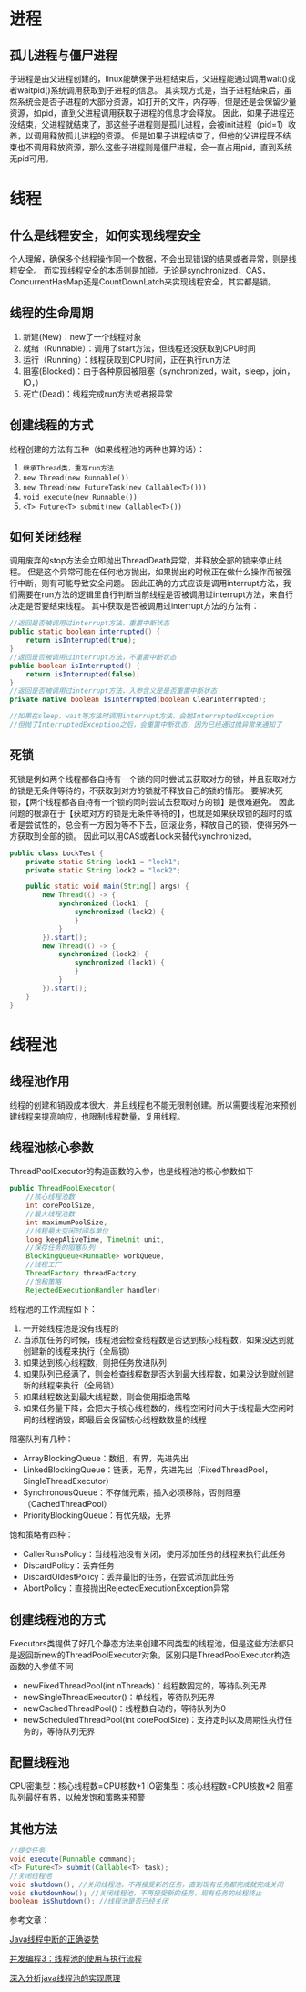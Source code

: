 # 进程

## 孤儿进程与僵尸进程
子进程是由父进程创建的，linux能确保子进程结束后，父进程能通过调用wait()或者waitpid()系统调用获取到子进程的信息。
其实现方式是，当子进程结束后，虽然系统会是否子进程的大部分资源，如打开的文件，内存等，但是还是会保留少量资源，如pid，直到父进程调用获取子进程的信息才会释放。
因此，如果子进程还没结束，父进程就结束了，那这些子进程则是孤儿进程，会被init进程（pid=1）收养，以调用释放孤儿进程的资源。
但是如果子进程结束了，但他的父进程既不结束也不调用释放资源，那么这些子进程则是僵尸进程，会一直占用pid，直到系统无pid可用。

# 线程

## 什么是线程安全，如何实现线程安全
个人理解，确保多个线程操作同一个数据，不会出现错误的结果或者异常，则是线程安全。
而实现线程安全的本质则是加锁。无论是synchronized，CAS，ConcurrentHasMap还是CountDownLatch来实现线程安全，其实都是锁。

## 线程的生命周期
1. 新建(New)：new了一个线程对象
2. 就绪（Runnable）：调用了start方法，但线程还没获取到CPU时间
3. 运行（Running）：线程获取到CPU时间，正在执行run方法
4. 阻塞(Blocked)：由于各种原因被阻塞（synchronized，wait，sleep，join，IO，）
5. 死亡(Dead)：线程完成run方法或者报异常

## 创建线程的方式
线程创建的方法有五种（如果线程池的两种也算的话）：
1. `继承Thread类，重写run方法`
2. `new Thread(new Runnable())`
3. `new Thread(new FutureTask(new Callable<T>()))`
4. `void execute(new Runnable())`
5. `<T> Future<T> submit(new Callable<T>())`

## 如何关闭线程
调用废弃的stop方法会立即抛出ThreadDeath异常，并释放全部的锁来停止线程。
但是这个异常可能在任何地方抛出，如果抛出的时候正在做什么操作而被强行中断，则有可能导致安全问题。
因此正确的方式应该是调用interrupt方法，我们需要在run方法的逻辑里自行判断当前线程是否被调用过interrupt方法，来自行决定是否要结束线程。
其中获取是否被调用过interrupt方法的方法有：
```java
//返回是否被调用过interrupt方法，重置中断状态
public static boolean interrupted() {
	return isInterrupted(true);
}
//返回是否被调用过interrupt方法，不重置中断状态
public boolean isInterrupted() {
	return isInterrupted(false);
}
//返回是否被调用过interrupt方法，入参含义是是否重置中断状态
private native boolean isInterrupted(boolean ClearInterrupted);

//如果在sleep，wait等方法时调用interrupt方法，会抛InterruptedException
//但抛了InterruptedException之后，会重置中断状态，因为已经通过抛异常来通知了
```

## 死锁
死锁是例如两个线程都各自持有一个锁的同时尝试去获取对方的锁，并且获取对方的锁是无条件等待的，不获取到对方的锁就不释放自己的锁的情形。
要解决死锁，【两个线程都各自持有一个锁的同时尝试去获取对方的锁】是很难避免。
因此问题的根源在于【获取对方的锁是无条件等待的】，也就是如果获取锁的超时的或者是尝试性的，总会有一方因为等不下去，回滚业务，释放自己的锁，使得另外一方获取到全部的锁。
因此可以用CAS或者Lock来替代synchronized。
```java
public class LockTest {
	private static String lock1 = "lock1";
	private static String lock2 = "lock2";

	public static void main(String[] args) {
		new Thread(() -> {
			synchronized (lock1) {
				synchronized (lock2) {
				}
			}
		}).start();
		new Thread(() -> {
			synchronized (lock2) {
				synchronized (lock1) {
				}
			}
		}).start();
	}
}
```

# 线程池

## 线程池作用
线程的创建和销毁成本很大，并且线程也不能无限制创建。所以需要线程池来预创建线程来提高响应，也限制线程数量，复用线程。

## 线程池核心参数
ThreadPoolExecutor的构造函数的入参，也是线程池的核心参数如下
```java
public ThreadPoolExecutor(
    //核心线程池数
    int corePoolSize,
    //最大线程池数
    int maximumPoolSize,
    //线程最大空闲时间与单位
    long keepAliveTime, TimeUnit unit,
    //保存任务的阻塞队列
    BlockingQueue<Runnable> workQueue,
    //线程工厂
    ThreadFactory threadFactory,
    //饱和策略
    RejectedExecutionHandler handler)
```

线程池的工作流程如下：
1. 一开始线程池是没有线程的
2. 当添加任务的时候，线程池会检查线程数是否达到核心线程数，如果没达到就创建新的线程来执行（全局锁）
3. 如果达到核心线程数，则把任务放进队列
4. 如果队列已经满了，则会检查线程数是否达到最大线程数，如果没达到就创建新的线程来执行（全局锁）
5. 如果线程数达到最大线程数，则会使用拒绝策略
6. 如果任务量下降，会把大于核心线程数的，线程空闲时间大于线程最大空闲时间的线程销毁，即最后会保留核心线程数数量的线程

阻塞队列有几种：
+ ArrayBlockingQueue：数组，有界，先进先出
+ LinkedBlockingQueue：链表，无界，先进先出（FixedThreadPool，SingleThreadExecutor）
+ SynchronousQueue：不存储元素，插入必须移除，否则阻塞（CachedThreadPool）
+ PriorityBlockingQueue：有优先级，无界

饱和策略有四种：
+ CallerRunsPolicy：当线程池没有关闭，使用添加任务的线程来执行此任务
+ DiscardPolicy：丢弃任务
+ DiscardOldestPolicy：丢弃最旧的任务，在尝试添加此任务
+ AbortPolicy：直接抛出RejectedExecutionException异常

## 创建线程池的方式
Executors类提供了好几个静态方法来创建不同类型的线程池，但是这些方法都只是返回新new的ThreadPoolExecutor对象，区别只是ThreadPoolExecutor构造函数的入参值不同
+ newFixedThreadPool(int nThreads)：线程数固定的，等待队列无界
+ newSingleThreadExecutor()：单线程，等待队列无界
+ newCachedThreadPool()：线程数自动的，等待队列为0
+ newScheduledThreadPool(int corePoolSize)：支持定时以及周期性执行任务的，等待队列无界

##  配置线程池
CPU密集型：核心线程数=CPU核数+1
IO密集型：核心线程数=CPU核数*2
阻塞队列最好有界，以触发饱和策略来预警

## 其他方法
```java
//提交任务
void execute(Runnable command);
<T> Future<T> submit(Callable<T> task);
//关闭线程池
void shutdown(); //关闭线程池，不再接受新的任务，直到现有任务都完成就完成关闭
void shutdownNow(); //关闭线程池，不再接受新的任务，现有任务的线程终止
boolean isShutdown(); //线程池是否已经关闭
```

参考文章：

[Java线程中断的正确姿势](https://www.jianshu.com/p/264d4e1b76af)

[并发编程3：线程池的使用与执行流程](https://blog.csdn.net/u011240877/article/details/73440993)

[深入分析java线程池的实现原理](https://www.jianshu.com/p/87bff5cc8d8c)